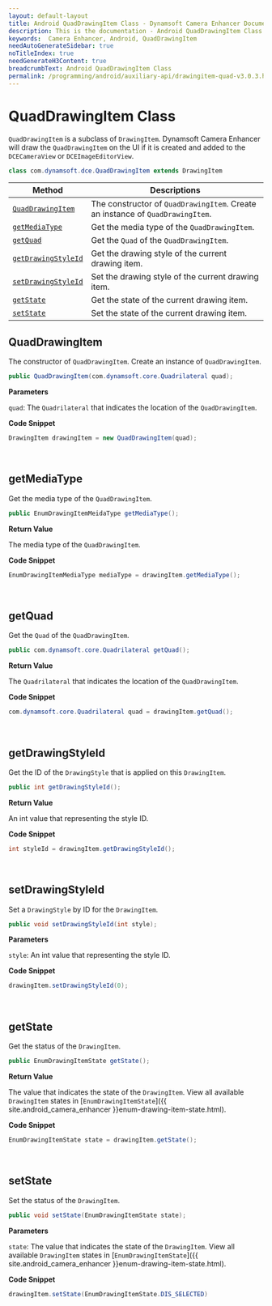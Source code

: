 ```yaml
---
layout: default-layout
title: Android QuadDrawingItem Class - Dynamsoft Camera Enhancer Documents
description: This is the documentation - Android QuadDrawingItem Class page of Dynamsoft Camera Enhancer.
keywords:  Camera Enhancer, Android, QuadDrawingItem
needAutoGenerateSidebar: true
noTitleIndex: true
needGenerateH3Content: true
breadcrumbText: Android QuadDrawingItem Class
permalink: /programming/android/auxiliary-api/drawingitem-quad-v3.0.3.html
---
```


# QuadDrawingItem Class

`QuadDrawingItem` is a subclass of `DrawingItem`. Dynamsoft Camera Enhancer will draw the `QuadDrawingItem` on the UI if it is created and added to the `DCECameraView` or `DCEImageEditorView`.

```java
class com.dynamsoft.dce.QuadDrawingItem extends DrawingItem
```

| Method | Descriptions |
| ------ | ------------ |
| [`QuadDrawingItem`](#quaddrawingitem) | The constructor of `QuadDrawingItem`. Create an instance of `QuadDrawingItem`. |
| [`getMediaType`](#getmediatype) | Get the media type of the `QuadDrawingItem`. |
| [`getQuad`](#getquad) | Get the `Quad` of the `QuadDrawingItem`. |
| [`getDrawingStyleId`](#getdrawingstyleid) | Get the drawing style of the current drawing item. |
| [`setDrawingStyleId`](#setdrawingstyleid) | Set the drawing style of the current drawing item. |
| [`getState`](#getstate) | Get the state of the current drawing item. |
| [`setState`](#setstate) | Set the state of the current drawing item. |

## QuadDrawingItem

The constructor of `QuadDrawingItem`. Create an instance of `QuadDrawingItem`.

```java
public QuadDrawingItem(com.dynamsoft.core.Quadrilateral quad);
```

**Parameters**

`quad`: The `Quadrilateral` that indicates the location of the `QuadDrawingItem`.

**Code Snippet**

```java
DrawingItem drawingItem = new QuadDrawingItem(quad);
```

&nbsp;

## getMediaType

Get the media type of the `QuadDrawingItem`.

```java
public EnumDrawingItemMeidaType getMediaType();
```

**Return Value**

The media type of the `QuadDrawingItem`.

**Code Snippet**

```java
EnumDrawingItemMediaType mediaType = drawingItem.getMediaType();
```

&nbsp;

## getQuad

Get the `Quad` of the `QuadDrawingItem`.

```java
public com.dynamsoft.core.Quadrilateral getQuad();
```

**Return Value**

The `Quadrilateral` that indicates the location of the `QuadDrawingItem`.

**Code Snippet**

```java
com.dynamsoft.core.Quadrilateral quad = drawingItem.getQuad();
```

&nbsp;

## getDrawingStyleId

Get the ID of the `DrawingStyle` that is applied on this `DrawingItem`.

```java
public int getDrawingStyleId();
```

**Return Value**

An int value that representing the style ID.

**Code Snippet**

```java
int styleId = drawingItem.getDrawingStyleId();
```

&nbsp;

## setDrawingStyleId

Set a `DrawingStyle` by ID for the `DrawingItem`.

```java
public void setDrawingStyleId(int style);
```

**Parameters**

`style`: An int value that representing the style ID.

**Code Snippet**

```java
drawingItem.setDrawingStyleId(0);
```

&nbsp;

## getState

Get the status of the `DrawingItem`.

```java
public EnumDrawingItemState getState();
```

**Return Value**

The value that indicates the state of the `DrawingItem`. View all available `DrawingItem` states in [`EnumDrawingItemState`]({{ site.android_camera_enhancer }}enum-drawing-item-state.html).

**Code Snippet**

```java
EnumDrawingItemState state = drawingItem.getState();
```

&nbsp;

## setState

Set the status of the `DrawingItem`.

```java
public void setState(EnumDrawingItemState state);
```

**Parameters**

`state`: The value that indicates the state of the `DrawingItem`. View all available `DrawingItem` states in [`EnumDrawingItemState`]({{ site.android_camera_enhancer }}enum-drawing-item-state.html).

**Code Snippet**

```java
drawingItem.setState(EnumDrawingItemState.DIS_SELECTED)
```

&nbsp;
